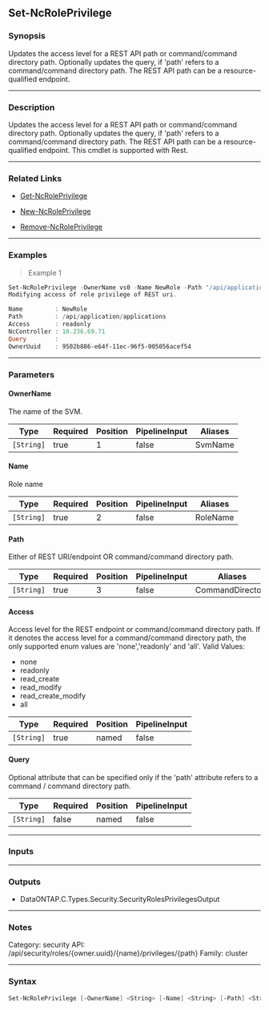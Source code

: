 Set-NcRolePrivilege
-------------------

### Synopsis
Updates the access level for a REST API path or command/command directory path. Optionally updates the query, if 'path' refers to a command/command directory path. The REST API path can be a resource-qualified endpoint.

---

### Description

Updates the access level for a REST API path or command/command directory path. Optionally updates the query, if 'path' refers to a command/command directory path. The REST API path can be a resource-qualified endpoint. This cmdlet is supported with Rest.

---

### Related Links
* [Get-NcRolePrivilege](Get-NcRolePrivilege)

* [New-NcRolePrivilege](New-NcRolePrivilege)

* [Remove-NcRolePrivilege](Remove-NcRolePrivilege)

---

### Examples
> Example 1

```PowerShell
Set-NcRolePrivilege -OwnerName vs0 -Name NewRole -Path "/api/application/applications" -Access readonly
Modifying access of role privilege of REST uri.

Name         : NewRole
Path         : /api/application/applications
Access       : readonly
NcController : 10.236.69.71
Query        :
OwnerUuid    : 9502b886-e64f-11ec-96f5-005056acef54

```

---

### Parameters
#### **OwnerName**
The name of the SVM.

|Type      |Required|Position|PipelineInput|Aliases|
|----------|--------|--------|-------------|-------|
|`[String]`|true    |1       |false        |SvmName|

#### **Name**
Role name

|Type      |Required|Position|PipelineInput|Aliases |
|----------|--------|--------|-------------|--------|
|`[String]`|true    |2       |false        |RoleName|

#### **Path**
Either of REST URI/endpoint OR command/command directory path.

|Type      |Required|Position|PipelineInput|Aliases         |
|----------|--------|--------|-------------|----------------|
|`[String]`|true    |3       |false        |CommandDirectory|

#### **Access**
Access level for the REST endpoint or command/command directory path. If it denotes the access level for a command/command directory path, the only supported enum values are 'none','readonly' and 'all'.
Valid Values:

* none
* readonly
* read_create
* read_modify
* read_create_modify
* all

|Type      |Required|Position|PipelineInput|
|----------|--------|--------|-------------|
|`[String]`|true    |named   |false        |

#### **Query**
Optional attribute that can be specified only if the 'path' attribute refers to a command / command directory path.

|Type      |Required|Position|PipelineInput|
|----------|--------|--------|-------------|
|`[String]`|false   |named   |false        |

---

### Inputs

---

### Outputs
* DataONTAP.C.Types.Security.SecurityRolesPrivilegesOutput

---

### Notes
Category: security
API: /api/security/roles/{owner.uuid}/{name}/privileges/{path}
Family: cluster

---

### Syntax
```PowerShell
Set-NcRolePrivilege [-OwnerName] <String> [-Name] <String> [-Path] <String> -Access <String> [-Query <String>] [<CommonParameters>]
```
